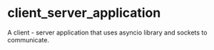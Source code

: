 # client_server_application
A client - server application that uses asyncio library and sockets to communicate.
